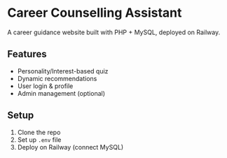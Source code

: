 # Career Counselling Assistant

A career guidance website built with PHP + MySQL, deployed on Railway.

## Features
- Personality/Interest-based quiz
- Dynamic recommendations
- User login & profile
- Admin management (optional)

## Setup
1. Clone the repo
2. Set up `.env` file
3. Deploy on Railway (connect MySQL)
